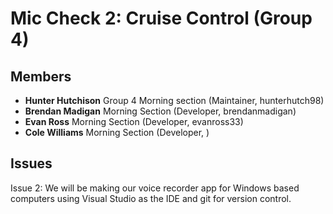# Mic Check 2: Cruise Control (Group 4)
## Members  
- **Hunter Hutchison** Group 4 Morning section (Maintainer, hunterhutch98)  
- **Brendan Madigan** Morning Section (Developer, brendanmadigan)  
- **Evan Ross** Morning Section (Developer, evanross33)  
- **Cole Williams** Morning Section (Developer, )  

## Issues  

Issue 2: We will be making our voice recorder app for Windows based computers using Visual Studio as the IDE and git for version control.
